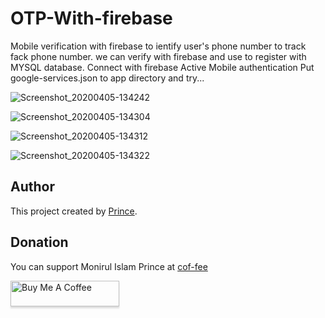 # OTP-With-firebase
 Mobile verification with firebase to ientify user's phone number to track fack phone number. we can verify with firebase and use to register with MYSQL database.
Connect with firebase
Active Mobile authentication
Put google-services.json to app directory
and try...

![Screenshot_20200405-134242](https://user-images.githubusercontent.com/40088619/78470239-b1f28380-7749-11ea-9f77-e9dac579c90a.png)

![Screenshot_20200405-134304](https://user-images.githubusercontent.com/40088619/78470241-b323b080-7749-11ea-9fb0-80b32599e2b8.png)

![Screenshot_20200405-134312](https://user-images.githubusercontent.com/40088619/78470236-b028c000-7749-11ea-9798-df788200ca77.png)

![Screenshot_20200405-134322](https://user-images.githubusercontent.com/40088619/78470235-ae5efc80-7749-11ea-9d81-7ef3883eb061.png)


## Author

This project created by <a href="https://mniprince.com">Prince</a>.

## Donation

You can support Monirul Islam Prince at [cof-fee](https://www.buymeacoffee.com/mniprinceaa) 

<a href="https://www.buymeacoffee.com/mniprinceaa" target="_blank"><img src="https://user-images.githubusercontent.com/40088619/178919086-0e644357-44d0-40a5-8fb2-47cf1e4d1604.jpg" alt="Buy Me A Coffee" style="height: 41px !important;width: 174px !important;box-shadow: 0px 3px 2px 0px rgba(190, 190, 190, 0.5) !important;-webkit-box-shadow: 0px 3px 2px 0px rgba(190, 190, 190, 0.5) !important;" ></a>
